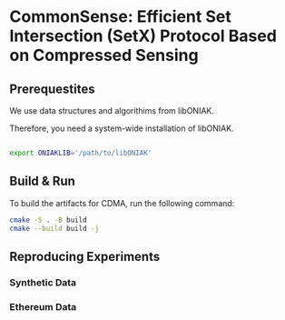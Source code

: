 # CommonSense: Efficient Set Intersection (SetX) Protocol Based on Compressed Sensing

## Prerequestites

We use data structures and algorithims from libONIAK. 

Therefore, you need a system-wide installation of libONIAK. 

```bash

export ONIAKLIB='/path/to/libONIAK'
```

## Build & Run

To build the artifacts for CDMA, run the following command: 
```bash
cmake -S . -B build
cmake --build build -j
```

## Reproducing Experiments

### Synthetic Data



### Ethereum Data
